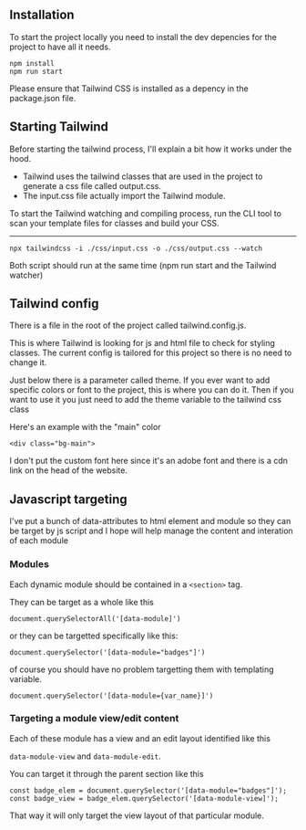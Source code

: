 ## Installation

To start the project locally you need to install the dev depencies for the project to have all it needs.

```
npm install
npm run start
```

Please ensure that Tailwind CSS is installed as a depency in the package.json file.

## Starting Tailwind

Before starting the tailwind process, I'll explain a bit how it works under the hood.

- Tailwind uses the tailwind classes that are used in the project to generate a css file called output.css.
- The input.css file actually import the Tailwind module.

To start the Tailwind watching and compiling process, run the CLI tool to scan your template files for classes and build your CSS.

---

```
npx tailwindcss -i ./css/input.css -o ./css/output.css --watch
```

Both script should run at the same time (npm run start and the Tailwind watcher)

## Tailwind config

There is a file in the root of the project called tailwind.config.js.

This is where Tailwind is looking for js and html file to check for styling classes. The current config is tailored for this project so there is no need to change it.

Just below there is a parameter called theme. If you ever want to add specific colors or font to the project, this is where you can do it. Then if you want to use it you just need to add the theme variable to the tailwind css class

Here's an example with the "main" color

```
<div class="bg-main">
```

I don't put the custom font here since it's an adobe font and there is a cdn link on the head of the website.

## Javascript targeting

I've put a bunch of data-attributes to html element and module so they can be target by js script and I hope will help manage the content and interation of each module

### Modules

Each dynamic module should be contained in a `<section>` tag.

They can be target as a whole like this

`document.querySelectorAll('[data-module]')`

or they can be targetted specifically like this:

`document.querySelector('[data-module="badges"]')`

of course you should have no problem targetting them with templating variable.

`document.querySelector('[data-module={var_name}]')`

### Targeting a module view/edit content

Each of these module has a view and an edit layout identified like this

`data-module-view` and `data-module-edit`.

You can target it through the parent section like this

```
const badge_elem = document.querySelector('[data-module="badges"]');
const badge_view = badge_elem.querySelector('[data-module-view]');
```

That way it will only target the view layout of that particular module.
